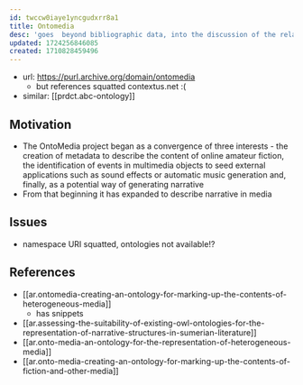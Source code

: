 ```yaml
---
id: twccw0iaye1yncgudxrr8a1
title: Ontomedia
desc: 'goes  beyond bibliographic data, into the discussion of the relationships that exist within and between elements of heterogeneous media'
updated: 1724256846085
created: 1710828459496
---
```

- url: https://purl.archive.org/domain/ontomedia
  - but references squatted contextus.net :(
- similar: [[prdct.abc-ontology]]

## Motivation

- The OntoMedia project began as a convergence of three interests - the creation of metadata to describe the content of online amateur fiction, the identification of events in multimedia objects to seed external applications such as sound effects or automatic music generation and, finally, as a potential way of generating narrative
- From that beginning it has expanded to describe narrative in media

## Issues

- namespace URI squatted, ontologies not available!?

## References

- [[ar.ontomedia-creating-an-ontology-for-marking-up-the-contents-of-heterogeneous-media]]
  - has snippets
- [[ar.assessing-the-suitability-of-existing-owl-ontologies-for-the-representation-of-narrative-structures-in-sumerian-literature]]
- [[ar.onto-media-an-ontology-for-the-representation-of-heterogeneous-media]]
- [[ar.onto-media-creating-an-ontology-for-marking-up-the-contents-of-fiction-and-other-media]]